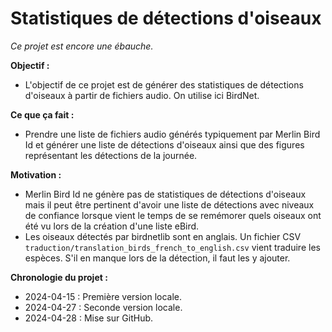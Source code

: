 # Statistiques de détections d'oiseaux

*Ce projet est encore une ébauche.*

**Objectif :**

- L'objectif de ce projet est de générer des statistiques de détections d'oiseaux à partir de fichiers audio. On utilise ici BirdNet.

**Ce que ça fait :**

- Prendre une liste de fichiers audio générés typiquement par Merlin Bird Id et générer une liste de détections d'oiseaux ainsi que des figures représentant les détections de la journée.

**Motivation :**

- Merlin Bird Id ne génère pas de statistiques de détections d'oiseaux mais il peut être pertinent d'avoir une liste de détections avec niveaux de confiance lorsque vient le temps de se remémorer quels oiseaux ont été vu lors de la création d'une liste eBird.
- Les oiseaux détectés par birdnetlib sont en anglais. Un fichier CSV `traduction/translation_birds_french_to_english.csv` vient traduire les espèces. S'il en manque lors de la détection, il faut les y ajouter.

**Chronologie du projet :**

- 2024-04-15 : Première version locale.
- 2024-04-27 : Seconde version locale.
- 2024-04-28 : Mise sur GitHub.


